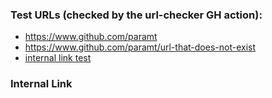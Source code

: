 ### Test URLs (checked by the url-checker GH action):

- https://www.github.com/paramt
- https://www.github.com/paramt/url-that-does-not-exist
- [internal link test](#internal-link)

### Internal Link
